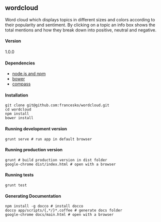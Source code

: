 ## wordcloud

Word cloud which displays topics in different sizes and colors
according to their popularity and sentiment. By clicking on a topic
an info box shows the total mentions and how they break down into positive, neutral and negative.

#### Version

1.0.0

#### Dependencies

- [node.js and npm](https://gist.github.com/isaacs/579814)
- [bower](http://bower.io/)
- [compass](http://compass-style.org/install/)

#### Installation

    git clone git@github.com:francesko/wordcloud.git
    cd wordcloud
    npm install
    bower install

#### Running development version

    grunt serve # run app in default browser

#### Running production version

    grunt # build production version in dist folder
    google-chrome dist/index.html # open with a browser

#### Running tests

    grunt test

#### Generating Documentation

    npm install -g docco # install docco
    docco app/scripts/{,*/}*.coffee # generate docs folder
    google-chrome docs/main.html # open with a browser
